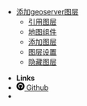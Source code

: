 * [添加geoserver图层](zh-cn/add_geoserver_layers.md)
    * [引用图层](zh-cn/add_geoserver_layers-0.md "添加geoserver图层")  
    * [地图组件](zh-cn/add_geoserver_layers-1.md "添加geoserver图层")  
    * [添加图层](zh-cn/add_geoserver_layers-2.md "添加geoserver图层")  
    * [图层设置](zh-cn/add_geoserver_layers-3.md "添加geoserver图层")  
    * [隐藏图层](zh-cn/add_geoserver_layers-34.md "添加geoserver图层")  
- **Links**
- [<svg xmlns="http://www.w3.org/2000/svg" width="16" height="16" viewBox="0 0 24 24"><path d="M12 0c-6.627 0-12 5.373-12 12s5.373 12 12 12 12-5.373 12-12-5.373-12-12-12zm2.218 18.616c-.354.069-.468-.149-.468-.336v-1.921c0-.653-.229-1.079-.481-1.296 1.56-.173 3.198-.765 3.198-3.454 0-.765-.273-1.389-.721-1.879.072-.177.312-.889-.069-1.853 0 0-.587-.188-1.923.717-.561-.154-1.159-.231-1.754-.234-.595.003-1.193.08-1.753.235-1.337-.905-1.925-.717-1.925-.717-.379.964-.14 1.676-.067 1.852-.448.49-.722 1.114-.722 1.879 0 2.682 1.634 3.282 3.189 3.459-.2.175-.381.483-.444.936-.4.179-1.413.488-2.037-.582 0 0-.37-.672-1.073-.722 0 0-.683-.009-.048.426 0 0 .46.215.777 1.024 0 0 .405 1.25 2.353.826v1.303c0 .185-.113.402-.462.337-2.782-.925-4.788-3.549-4.788-6.641 0-3.867 3.135-7 7-7s7 3.133 7 7c0 3.091-2.003 5.715-4.782 6.641z"/></svg> Github](https://github.com/pizzcato)
- 

